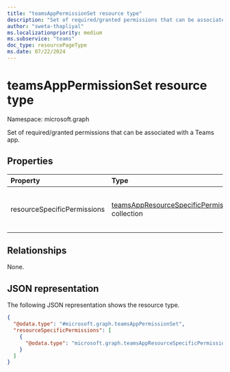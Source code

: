 ```yaml
---
title: "teamsAppPermissionSet resource type"
description: "Set of required/granted permissions that can be associated with a Teams app."
author: "sweta-thapliyal"
ms.localizationpriority: medium
ms.subservice: "teams"
doc_type: resourcePageType
ms.date: 07/22/2024
---
```


# teamsAppPermissionSet resource type

Namespace: microsoft.graph


Set of required/granted permissions that can be associated with a Teams app.

## Properties

|Property|Type|Description|
|:---|:---|:---|
|resourceSpecificPermissions|[teamsAppResourceSpecificPermission](../resources/teamsappresourcespecificpermission.md) collection|A collection of resource-specific permissions.|

## Relationships

None.

## JSON representation

The following JSON representation shows the resource type.
<!-- {
  "blockType": "resource",
  "@odata.type": "microsoft.graph.teamsAppPermissionSet"
}
-->
``` json
{
  "@odata.type": "#microsoft.graph.teamsAppPermissionSet",
  "resourceSpecificPermissions": [
    {
      "@odata.type": "microsoft.graph.teamsAppResourceSpecificPermission"
    }
  ]
}
```
